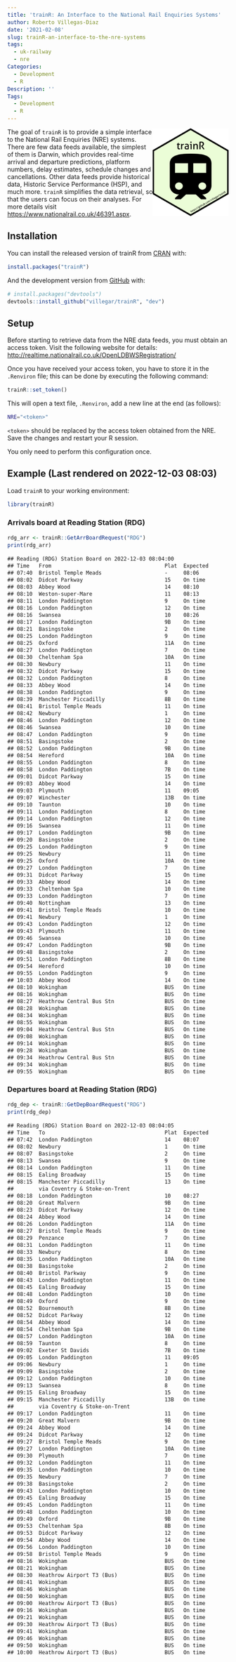 ```yaml
---
title: 'trainR: An Interface to the National Rail Enquiries Systems'
author: Roberto Villegas-Diaz
date: '2021-02-08'
slug: trainR-an-interface-to-the-nre-systems
tags:
  - uk-railway
  - nre
Categories:
  - Development
  - R
Description: ''
Tags:
  - Development
  - R
---
```


<img src="https://raw.githubusercontent.com/villegar/trainR/main/inst/images/logo.png" alt="logo" align="right" height=200px/>

The goal of `trainR` is to provide a simple interface to the 
National Rail Enquiries (NRE) systems. There are few data feeds 
available, the simplest of them is Darwin, which provides real-time 
arrival and departure predictions, platform numbers, delay estimates, 
schedule changes and cancellations. Other data feeds provide historical 
data, Historic Service Performance (HSP), and much more. `trainR` 
simplifies the data retrieval, so that the users can focus on their 
analyses. For more details visit 
https://www.nationalrail.co.uk/46391.aspx.

## Installation

You can install the released version of trainR from [CRAN](https://CRAN.R-project.org) with:

``` r
install.packages("trainR")
```

And the development version from [GitHub](https://github.com/) with:

``` r
# install.packages("devtools")
devtools::install_github("villegar/trainR", "dev")
```

## Setup
Before starting to retrieve data from the NRE data feeds, you must obtain an access token. 
Visit the following website for details: http://realtime.nationalrail.co.uk/OpenLDBWSRegistration/

Once you have received your access token, you have to store it in the `.Renviron` file; this can be 
done by executing the following command:


```r
trainR::set_token()
```

This will open a text file, `.Renviron`, add a new line at the end (as follows):

```bash
NRE="<token>"
```

`<token>` should be replaced by the access token obtained from the NRE. Save the changes and restart 
your R session.

You only need to perform this configuration once.

## Example (Last rendered on 2022-12-03 08:03)

Load `trainR` to your working environment:

```r
library(trainR)
```

### Arrivals board at Reading Station (RDG)


```r
rdg_arr <- trainR::GetArrBoardRequest("RDG")
print(rdg_arr)
```

```
## Reading (RDG) Station Board on 2022-12-03 08:04:00
## Time   From                                    Plat  Expected
## 07:40  Bristol Temple Meads                    -     08:06
## 08:02  Didcot Parkway                          15    On time
## 08:03  Abbey Wood                              14    08:10
## 08:10  Weston-super-Mare                       11    08:13
## 08:11  London Paddington                       9     On time
## 08:16  London Paddington                       12    On time
## 08:16  Swansea                                 10    08:26
## 08:17  London Paddington                       9B    On time
## 08:21  Basingstoke                             2     On time
## 08:25  London Paddington                       9     On time
## 08:25  Oxford                                  11A   On time
## 08:27  London Paddington                       7     On time
## 08:30  Cheltenham Spa                          10A   On time
## 08:30  Newbury                                 11    On time
## 08:32  Didcot Parkway                          15    On time
## 08:32  London Paddington                       8     On time
## 08:33  Abbey Wood                              14    On time
## 08:38  London Paddington                       9     On time
## 08:39  Manchester Piccadilly                   8B    On time
## 08:41  Bristol Temple Meads                    11    On time
## 08:42  Newbury                                 1     On time
## 08:46  London Paddington                       12    On time
## 08:46  Swansea                                 10    On time
## 08:47  London Paddington                       9     On time
## 08:51  Basingstoke                             2     On time
## 08:52  London Paddington                       9B    On time
## 08:54  Hereford                                10A   On time
## 08:55  London Paddington                       8     On time
## 08:58  London Paddington                       7B    On time
## 09:01  Didcot Parkway                          15    On time
## 09:03  Abbey Wood                              14    On time
## 09:03  Plymouth                                11    09:05
## 09:07  Winchester                              13B   On time
## 09:10  Taunton                                 10    On time
## 09:11  London Paddington                       8     On time
## 09:14  London Paddington                       12    On time
## 09:16  Swansea                                 11    On time
## 09:17  London Paddington                       9B    On time
## 09:20  Basingstoke                             2     On time
## 09:25  London Paddington                       9     On time
## 09:25  Newbury                                 11    On time
## 09:25  Oxford                                  10A   On time
## 09:27  London Paddington                       7     On time
## 09:31  Didcot Parkway                          15    On time
## 09:33  Abbey Wood                              14    On time
## 09:33  Cheltenham Spa                          10    On time
## 09:33  London Paddington                       7     On time
## 09:40  Nottingham                              13    On time
## 09:41  Bristol Temple Meads                    10    On time
## 09:41  Newbury                                 1     On time
## 09:43  London Paddington                       12    On time
## 09:43  Plymouth                                11    On time
## 09:46  Swansea                                 10    On time
## 09:47  London Paddington                       9B    On time
## 09:48  Basingstoke                             2     On time
## 09:51  London Paddington                       8B    On time
## 09:54  Hereford                                10    On time
## 09:55  London Paddington                       9     On time
## 10:03  Abbey Wood                              14    On time
## 08:10  Wokingham                               BUS   On time
## 08:16  Wokingham                               BUS   On time
## 08:27  Heathrow Central Bus Stn                BUS   On time
## 08:28  Wokingham                               BUS   On time
## 08:34  Wokingham                               BUS   On time
## 08:55  Wokingham                               BUS   On time
## 09:04  Heathrow Central Bus Stn                BUS   On time
## 09:08  Wokingham                               BUS   On time
## 09:14  Wokingham                               BUS   On time
## 09:28  Wokingham                               BUS   On time
## 09:34  Heathrow Central Bus Stn                BUS   On time
## 09:34  Wokingham                               BUS   On time
## 09:55  Wokingham                               BUS   On time
```

### Departures board at Reading Station (RDG)


```r
rdg_dep <- trainR::GetDepBoardRequest("RDG")
print(rdg_dep)
```

```
## Reading (RDG) Station Board on 2022-12-03 08:04:05
## Time   To                                      Plat  Expected
## 07:42  London Paddington                       14    08:07
## 08:02  Newbury                                 1     On time
## 08:07  Basingstoke                             2     On time
## 08:13  Swansea                                 9     On time
## 08:14  London Paddington                       11    On time
## 08:15  Ealing Broadway                         15    On time
## 08:15  Manchester Piccadilly                   13    On time
##        via Coventry & Stoke-on-Trent           
## 08:18  London Paddington                       10    08:27
## 08:20  Great Malvern                           9B    On time
## 08:23  Didcot Parkway                          12    On time
## 08:24  Abbey Wood                              14    On time
## 08:26  London Paddington                       11A   On time
## 08:27  Bristol Temple Meads                    9     On time
## 08:29  Penzance                                7     On time
## 08:31  London Paddington                       11    On time
## 08:33  Newbury                                 8     On time
## 08:35  London Paddington                       10A   On time
## 08:38  Basingstoke                             2     On time
## 08:40  Bristol Parkway                         9     On time
## 08:43  London Paddington                       11    On time
## 08:45  Ealing Broadway                         15    On time
## 08:48  London Paddington                       10    On time
## 08:49  Oxford                                  9     On time
## 08:52  Bournemouth                             8B    On time
## 08:52  Didcot Parkway                          12    On time
## 08:54  Abbey Wood                              14    On time
## 08:54  Cheltenham Spa                          9B    On time
## 08:57  London Paddington                       10A   On time
## 08:59  Taunton                                 8     On time
## 09:02  Exeter St Davids                        7B    On time
## 09:05  London Paddington                       11    09:05
## 09:06  Newbury                                 1     On time
## 09:09  Basingstoke                             2     On time
## 09:12  London Paddington                       10    On time
## 09:13  Swansea                                 8     On time
## 09:15  Ealing Broadway                         15    On time
## 09:15  Manchester Piccadilly                   13B   On time
##        via Coventry & Stoke-on-Trent           
## 09:17  London Paddington                       11    On time
## 09:20  Great Malvern                           9B    On time
## 09:24  Abbey Wood                              14    On time
## 09:24  Didcot Parkway                          12    On time
## 09:27  Bristol Temple Meads                    9     On time
## 09:27  London Paddington                       10A   On time
## 09:30  Plymouth                                7     On time
## 09:32  London Paddington                       11    On time
## 09:35  London Paddington                       10    On time
## 09:35  Newbury                                 7     On time
## 09:38  Basingstoke                             2     On time
## 09:43  London Paddington                       10    On time
## 09:45  Ealing Broadway                         15    On time
## 09:45  London Paddington                       11    On time
## 09:48  London Paddington                       10    On time
## 09:49  Oxford                                  9B    On time
## 09:53  Cheltenham Spa                          8B    On time
## 09:53  Didcot Parkway                          12    On time
## 09:54  Abbey Wood                              14    On time
## 09:56  London Paddington                       10    On time
## 09:58  Bristol Temple Meads                    9     On time
## 08:16  Wokingham                               BUS   On time
## 08:21  Wokingham                               BUS   On time
## 08:30  Heathrow Airport T3 (Bus)               BUS   On time
## 08:41  Wokingham                               BUS   On time
## 08:46  Wokingham                               BUS   On time
## 08:50  Wokingham                               BUS   On time
## 09:00  Heathrow Airport T3 (Bus)               BUS   On time
## 09:16  Wokingham                               BUS   On time
## 09:21  Wokingham                               BUS   On time
## 09:30  Heathrow Airport T3 (Bus)               BUS   On time
## 09:41  Wokingham                               BUS   On time
## 09:46  Wokingham                               BUS   On time
## 09:50  Wokingham                               BUS   On time
## 10:00  Heathrow Airport T3 (Bus)               BUS   On time
```

